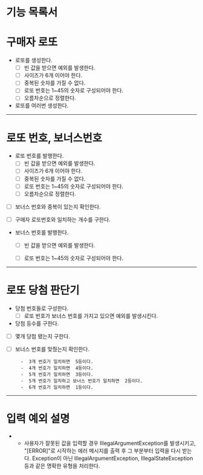 # 기능 목록서



# 구매자 로또
 

- 로또를 생성한다.
  - [ ] 빈 값을 받으면 예외를 발생한다.
  - [ ] 사이즈가 6개 이어야 한다.
  - [ ] 중복된 숫자를 가질 수 없다.
  - [ ] 로또 번호는 1~45의 숫자로 구성되어야 한다.
  - [ ] 오름차순으로 정렬한다.
- 로또를 여러번 생성한다.


----

#  로또 번호, 보너스번호

-  로또 번호를 발행한다.
    - [ ] 빈 값을 받으면 예외를 발생한다.
    - [ ] 사이즈가 6개 이어야 한다.
    - [ ] 중복된 숫자를 가질 수 없다.
    - [ ] 로또 번호는 1~45의 숫자로 구성되어야 한다.
    - [ ] 오름차순으로 정렬한다.
- [ ] 보너스 번호와 중복이 있는지 확인한다.
- [ ] 구매자 로또번호와 일치하는 개수를 구한다.


- 보너스 번호를 발행한다.
    - [ ] 빈 값을 받으면 예외를 발생한다.
    - [ ] 로또 번호는 1~45의 숫자로 구성되어야 한다.



---
   
# 로또 당첨 판단기

-  당첨 번호들로 구성한다.
    - [ ] 로또 번호가 보너스 번호를 가지고 있으면 예외를 발생시킨다.

- 당첨 등수를 구한다.
- [ ] 몇개 당첨 됐는지 구한다.
- [ ] 보너스 번호를 맞췄는지 확인한다.

        -  3개 번호가 일치하면  5등이다.
        -  4개 번호가 일치하면  4등이다.
        -  5개 번호가 일치하면  3등이다.
        -  5개 번호가 일치하고 보너스 번호가 일치하면  2등이다.
        -  6개 번호가 일치하면  1등이다.

---



# 입력 예외 설명
* - 사용자가 잘못된 값을 입력할 경우 IllegalArgumentException를 발생시키고, "[ERROR]"로 시작하는 에러 메시지를 출력 후 그 부분부터 입력을 다시 받는다. Exception이 아닌 IllegalArgumentException, IllegalStateException 등과 같은 명확한 유형을 처리한다.

